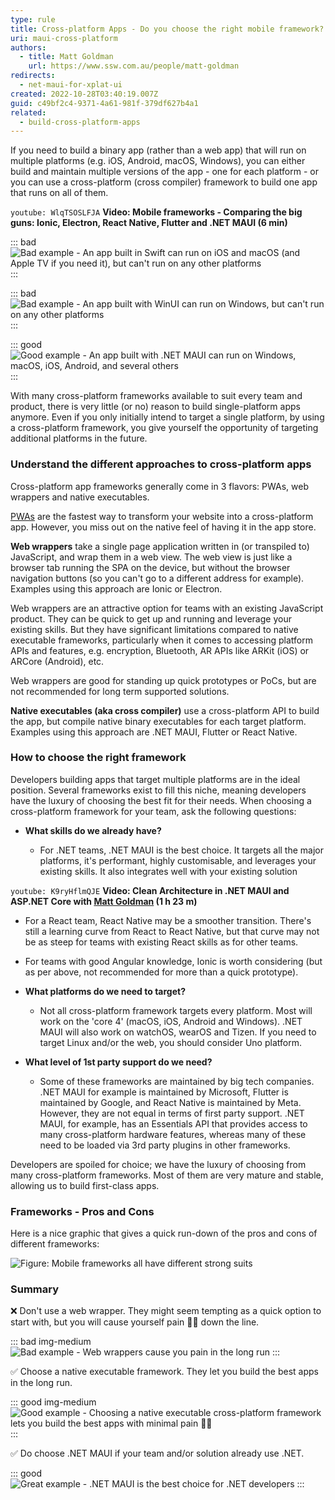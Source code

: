 ```yaml
---
type: rule
title: Cross-platform Apps - Do you choose the right mobile framework?
uri: maui-cross-platform
authors:
  - title: Matt Goldman
    url: https://www.ssw.com.au/people/matt-goldman
redirects:
  - net-maui-for-xplat-ui
created: 2022-10-28T03:40:19.007Z
guid: c49bf2c4-9371-4a61-981f-379df627b4a1
related:
  - build-cross-platform-apps
---
```

If you need to build a binary app (rather than a web app) that will run on multiple platforms (e.g. iOS, Android, macOS, Windows), you can either build and maintain multiple versions of the app - one for each platform - or you can use a cross-platform (cross compiler) framework to build one app that runs on all of them.

<!--endintro-->

`youtube: WlqTSOSLFJA`
**Video: Mobile frameworks - Comparing the big guns: Ionic, Electron, React Native, Flutter and .NET MAUI (6 min)**

::: bad
![Bad example - An app built in Swift can run on iOS and macOS (and Apple TV if you need it), but can't run on any other platforms](tutorial-develop-apps-ios_2x.png)
:::

::: bad 
![Bad example - An app built with WinUI can run on Windows, but can't run on any other platforms](winui3-addnewitem.png)
:::

::: good
![Good example - An app built with .NET MAUI can run on Windows, macOS, iOS, Android, and several others](single_project.png)
:::

With many cross-platform frameworks available to suit every team and product, there is very little (or no) reason to build single-platform apps anymore. Even if you only initially intend to target a single platform, by using a cross-platform framework, you give yourself the opportunity of targeting additional platforms in the future.

### Understand the different approaches to cross-platform apps

Cross-platform app frameworks generally come in 3 flavors: PWAs, web wrappers and native executables. 

[PWAs](/progressive-web-app) are the fastest way to transform your website into a cross-platform app. However, you miss out on the native feel of having it in the app store.

**Web wrappers** take a single page application written in (or transpiled to) JavaScript, and wrap them in a web view. The web view is just like a browser tab running the SPA on the device, but without the browser navigation buttons (so you can't go to a different address for example). Examples using this approach are Ionic or Electron.

Web wrappers are an attractive option for teams with an existing JavaScript product. They can be quick to get up and running and leverage your existing skills. But they have significant limitations compared to native executable frameworks, particularly when it comes to accessing platform APIs and features, e.g. encryption, Bluetooth, AR APIs like ARKit (iOS) or ARCore (Android), etc.

Web wrappers are good for standing up quick prototypes or PoCs, but are not recommended for long term supported solutions.

**Native executables (aka cross compiler)** use a cross-platform API to build the app, but compile native binary executables for each target platform. Examples using this approach are .NET MAUI, Flutter or React Native.

### How to choose the right framework

Developers building apps that target multiple platforms are in the ideal position. Several frameworks exist to fill this niche, meaning developers have the luxury of choosing the best fit for their needs. When choosing a cross-platform framework for your team, ask the following questions:

* **What skills do we already have?**

  * For .NET teams, .NET MAUI is the best choice. It targets all the major platforms, it's performant, highly customisable, and leverages your existing skills. It also integrates well with your existing solution 

`youtube: K9ryHflmQJE`
**Video: Clean Architecture in .NET MAUI and ASP.NET Core with [Matt Goldman](https://www.ssw.com.au/people/matt-goldman) (1 h 23 m)**

  * For a React team, React Native may be a smoother transition. There's still a learning curve from React to React Native, but that curve may not be as steep for teams with existing React skills as for other teams.
  * For teams with good Angular knowledge, Ionic is worth considering (but as per above, not recommended for more than a quick prototype).
    	
* **What platforms do we need to target?**

  * Not all cross-platform framework targets every platform. Most will work on the 'core 4' (macOS, iOS, Android and Windows). .NET MAUI will also work on watchOS, wearOS and Tizen. If you need to target Linux and/or the web, you should consider Uno platform.
    	
* **What level of 1st party support do we need?**

  * Some of these frameworks are maintained by big tech companies. .NET MAUI for example is maintained by Microsoft, Flutter is maintained by Google, and React Native is maintained by Meta. However, they are not equal in terms of first party support. .NET MAUI, for example, has an Essentials API that provides access to many cross-platform hardware features, whereas many of these need to be loaded via 3rd party plugins in other frameworks.
    	

Developers are spoiled for choice; we have the luxury of choosing from many cross-platform frameworks. Most of them are very mature and stable, allowing us to build first-class apps.

### Frameworks - Pros and Cons

Here is a nice graphic that gives a quick run-down of the pros and cons of different frameworks:

![Figure: Mobile frameworks all have different strong suits](cross-platform-apps-pros-and-cons.png)

### Summary

❌ Don't use a web wrapper. They might seem tempting as a quick option to start with, but you will cause yourself pain 👎🏻 down the line.

::: bad img-medium
![Bad example - Web wrappers cause you pain in the long run](1200px-Ionic-logo-landscape.svg.png)
:::

✅ Choose a native executable framework. They let you build the best apps in the long run.

::: good img-medium
![Good example - Choosing a native executable cross-platform framework lets you build the best apps with minimal pain 👍🏻](xplat-native.png)
:::

✅ Do choose .NET MAUI if your team and/or solution already use .NET.

::: good
![Great example - .NET MAUI is the best choice for .NET developers](maui-sln.png)
:::
